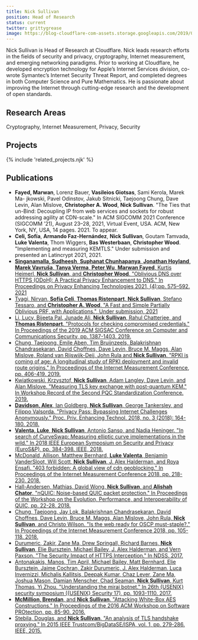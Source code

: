 ```yaml
---
title: Nick Sullivan
position: Head of Research
status: current
twitter: grittygrease
image: https://blog-cloudflare-com-assets.storage.googleapis.com/2019/09/BJ4NgXVj_400x400.jpg
---
```


Nick Sullivan is Head of Research at Cloudflare. Nick leads research efforts in the fields of security and privacy, cryptography, Internet measurement, and emerging networking paradigms. Prior to working at Cloudflare, he developed encryption technology for Apple’s Internet Services division, co-wrote Symantec’s Internet Security Threat Report, and completed degrees in both Computer Science and Pure Mathematics. He is passionate about improving the Internet through cutting-edge research and the development of open standards.

## Research Areas 
Cryptography, Internet Measurement, Privacy, Security

## Projects 
{% include 'related_projects.njk' %}

## Publications
* **Fayed, Marwan**, Lorenz Bauer, **Vasileios Giotsas**, Sami Kerola, Marek Ma- jkowski, Pavel Odinstov, Jakub Sitnicki, Taejoong Chung, Dave Levin, Alan Mislove, **Christopher A. Wood**, **Nick Sullivan**. "The Ties that un-Bind: Decoupling IP from web services and sockets for robust addressing agility at CDN-scale." In ACM SIGCOMM 2021 Conference (SIGCOMM ’21), August 23–28, 2021, Virtual Event, USA. ACM, New York, NY, USA, 14 pages. 2021. To appear.
* **Celi, Sofía**, **Armando Faz-Hernández**, **Nick Sullivan**, Goutam Tamvada, **Luke Valenta**, Thom Wiggers, **Bas Westerbaan**, **Christopher Wood**. "Implementing and measuring KEMTLS." Under submission and presented an Latincrypt 2021, 2021.
* [**Singanamalla, Sudheesh**, **Suphanat Chunhapanya**, **Jonathan Hoyland**, **Marek Vavruša**, **Tanya Verma**, **Peter Wu**, **Marwan Fayed**, Kurtis Heimerl, **Nick Sullivan**, and **Christopher Wood**. "Oblivious DNS over HTTPS (ODoH): A Practical Privacy Enhancement to DNS." In Proceedings on Privacy Enhancing Technologies 2021, (4):pp. 575–592. 2021](https://www.petsymposium.org/2021/files/papers/issue4/popets-2021-0085.pdf)
* [Tyagi, Nirvan, **Sofía Celi**, **Thomas Ristenpart**, **Nick Sullivan**, Stefano Tessaro, and **Christopher A. Wood**. "A Fast and Simple Partially Oblivious PRF, with Applications.", Under submission, 2021](https://eprint.iacr.org/2021/864.pdf)
* [Li, Lucy, Bijeeta Pal, Junade Ali, **Nick Sullivan**, Rahul Chatterjee, and **Thomas Ristenpart**. "Protocols for checking compromised credentials." In Proceedings of the 2019 ACM SIGSAC Conference on Computer and Communications Security, pp. 1387-1403. 2019.](https://dl.acm.org/doi/pdf/10.1145/3319535.3354229)
* [Chung, Taejoong, Emile Aben, Tim Bruijnzeels, Balakrishnan Chandrasekaran, David Choffnes, Dave Levin, Bruce M. Maggs, Alan Mislove, Roland van Rijswijk-Deij, John Rula and **Nick Sullivan**. "RPKI is coming of age: A longitudinal study of RPKI deployment and invalid route origins." In Proceedings of the Internet Measurement Conference, pp. 406-419. 2019.](https://dl.acm.org/doi/pdf/10.1145/3355369.3355596)
* [Kwiatkowski, Krzysztof, **Nick Sullivan**, Adam Langley, Dave Levin, and Alan Mislove. "Measuring TLS key exchange with post-quantum KEM." In Workshop Record of the Second PQC Standardization Conference. 2019.](https://www.cs.umd.edu/~dml/papers/pqc_nist19.pdf)
* [**Davidson, Alex**, Ian Goldberg, **Nick Sullivan**, George Tankersley, and Filippo Valsorda. "Privacy Pass: Bypassing Internet Challenges Anonymously." Proc. Priv. Enhancing Technol. 2018, no. 3 (2018): 164-180. 2018.](https://www.petsymposium.org/2018/files/papers/issue3/popets-2018-0026.pdf)
* [**Valenta, Luke**, **Nick Sullivan**, Antonio Sanso, and Nadia Heninger. "In search of CurveSwap: Measuring elliptic curve implementations in the wild." In 2018 IEEE European Symposium on Security and Privacy (EuroS&P), pp. 384-398. IEEE, 2018.](https://eprint.iacr.org/2018/298.pdf)
* [McDonald, Allison, Matthew Bernhard, **Luke Valenta**, Benjamin VanderSloot, Will Scott, **Nick Sullivan**, J. Alex Halderman, and Roya Ensafi. "403 forbidden: A global view of cdn geoblocking." In Proceedings of the Internet Measurement Conference 2018, pp. 218-230. 2018.](https://conferences.sigcomm.org/imc/2018/papers/imc18-final127.pdf)
* [Hall-Andersen, Mathias, David Wong, **Nick Sullivan**, and **Alishah Chator**. "nQUIC: Noise-based QUIC packet protection." In Proceedings of the Workshop on the Evolution, Performance, and Interoperability of QUIC, pp. 22-28. 2018.](https://eprint.iacr.org/2019/028.pdf)
* [Chung, Taejoong, Jay Lok, Balakrishnan Chandrasekaran, David Choffnes, Dave Levin, Bruce M. Maggs, Alan Mislove, John Rula, **Nick Sullivan**, and Christo Wilson. "Is the web ready for OSCP must-staple?." In Proceedings of the Internet Measurement Conference 2018, pp. 105-118. 2018.](https://dl.acm.org/doi/abs/10.1145/3278532.3278543)
* [Durumeric, Zakir, Zane Ma, Drew Springall, Richard Barnes, **Nick Sullivan**, Elie Bursztein, Michael Bailey, J. Alex Halderman, and Vern Paxson. "The Security Impact of HTTPS Interception." In NDSS. 2017.](https://www.ndss-symposium.org/wp-content/uploads/2017/09/ndss2017_04A-4_Durumeric_paper_0.pdf)
* [Antonakakis, Manos, Tim April, Michael Bailey, Matt Bernhard, Elie Bursztein, Jaime Cochran, Zakir Durumeric, J. Alex Halderman, Luca Invernizzi, Michalis Kallitsis, Deepak Kumar, Chaz Lever, Zane Ma, Joshua Mason, Damian Menscher, Chad Seaman, **Nick Sullivan**, Kurt Thomas, Yi Zhou. "Understanding the mirai botnet." In 26th {USENIX} security symposium ({USENIX} Security 17), pp. 1093-1110. 2017.](https://www.usenix.org/system/files/conference/usenixsecurity17/sec17-antonakakis.pdf)
* [**McMillion, Brendan**, and **Nick Sullivan**. "Attacking White-Box AES Constructions." In Proceedings of the 2016 ACM Workshop on Software PROtection, pp. 85-90. 2016.](http://library.usc.edu.ph/ACM/SIGSAC%202017/spro/p85.pdf)
* [Stebila, Douglas, and **Nick Sullivan**. "An analysis of TLS handshake proxying." In 2015 IEEE Trustcom/BigDataSE/ISPA, vol. 1, pp. 279-286. IEEE, 2015.](https://ieeexplore.ieee.org/abstract/document/7345293/)

